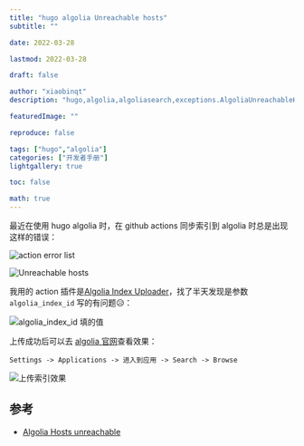 ```yaml
---
title: "hugo algolia Unreachable hosts"
subtitle: ""

date: 2022-03-28

lastmod: 2022-03-28

draft: false

author: "xiaobinqt"
description: "hugo,algolia,algoliasearch,exceptions.AlgoliaUnreachableHostException: Unreachable hosts, algolia索引"

featuredImage: ""

reproduce: false

tags: ["hugo","algolia"]
categories: ["开发者手册"]
lightgallery: true

toc: false

math: true
---
```


最近在使用 hugo algolia 时，在 github actions 同步索引到 algolia 时总是出现这样的错误：

![action error list](https://cdn.xiaobinqt.cn/xiaobinqt.io/20220328/e0ad0f8731fc4d96becdf511a6be22f8.png?imageView2/0/q/75|watermark/2/text/eGlhb2JpbnF0/font/dmlqYXlh/fontsize/1000/fill/IzVDNUI1Qg==/dissolve/52/gravity/SouthEast/dx/15/dy/15 'action error list')

![Unreachable hosts](https://cdn.xiaobinqt.cn/xiaobinqt.io/20220328/0c3a871de45c4e15b25434cecb76fc16.png?imageView2/0/q/75|watermark/2/text/eGlhb2JpbnF0/font/dmlqYXlh/fontsize/1000/fill/IzVDNUI1Qg==/dissolve/52/gravity/SouthEast/dx/15/dy/15 'Unreachable hosts')

我用的 action
插件是[Algolia Index Uploader](https://github.com/marketplace/actions/algolia-index-uploader)，找了半天发现是参数 `algolia_index_id`
写的有问题:disappointed_relieved:：

![algolia_index_id 填的值](https://cdn.xiaobinqt.cn/xiaobinqt.io/20220328/0ed8a58ed9f1463694010a159d14ba85.png?imageView2/0/q/75|watermark/2/text/eGlhb2JpbnF0/font/dmlqYXlh/fontsize/1000/fill/IzVDNUI1Qg==/dissolve/52/gravity/SouthEast/dx/15/dy/15 'algolia_index_id 填的值')

上传成功后可以去 [algolia 官网](https://www.algolia.com/)查看效果：

`Settings -> Applications -> 进入到应用 -> Search -> Browse`

![上传索引效果](https://cdn.xiaobinqt.cn/xiaobinqt.io/20220328/18b9576e62ec41e69b4ddcab80eefaec.png?imageView2/0/q/75|watermark/2/text/eGlhb2JpbnF0/font/dmlqYXlh/fontsize/1000/fill/IzVDNUI1Qg==/dissolve/52/gravity/SouthEast/dx/15/dy/15 '上传索引效果')

## 参考

+ [Algolia Hosts unreachable](https://stackoverflow.com/questions/45883334/algolia-hosts-unreachable)